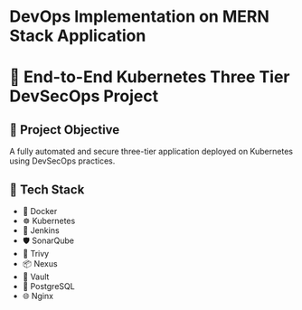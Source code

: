 # DevOps Implementation on MERN Stack Application
# 🚀 End-to-End Kubernetes Three Tier DevSecOps Project

## 📌 Project Objective
A fully automated and secure three-tier application deployed on Kubernetes using DevSecOps practices.

## 🧰 Tech Stack

- 🐳 Docker
- ☸️ Kubernetes
- 🔧 Jenkins
- 🛡️ SonarQube
- 🧪 Trivy
- 📦 Nexus
- 🔐 Vault
- 🐘 PostgreSQL
- 🌐 Nginx


